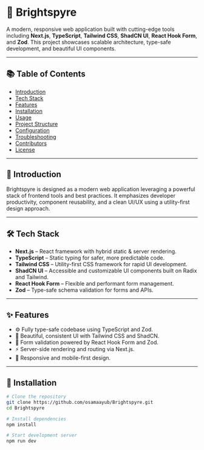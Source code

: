 # 🌟 Brightspyre

A modern, responsive web application built with cutting-edge tools including **Next.js**, **TypeScript**, **Tailwind CSS**, **ShadCN UI**, **React Hook Form**, and **Zod**. This project showcases scalable architecture, type-safe development, and beautiful UI components.

---

## 📚 Table of Contents

- [Introduction](#introduction)
- [Tech Stack](#tech-stack)
- [Features](#features)
- [Installation](#installation)
- [Usage](#usage)
- [Project Structure](#project-structure)
- [Configuration](#configuration)
- [Troubleshooting](#troubleshooting)
- [Contributors](#contributors)
- [License](#license)

---

## 📖 Introduction

Brightspyre is designed as a modern web application leveraging a powerful stack of frontend tools and best practices. It emphasizes developer productivity, component reusability, and a clean UI/UX using a utility-first design approach.

---

## 🛠️ Tech Stack

- **Next.js** – React framework with hybrid static & server rendering.
- **TypeScript** – Static typing for safer, more predictable code.
- **Tailwind CSS** – Utility-first CSS framework for rapid UI development.
- **ShadCN UI** – Accessible and customizable UI components built on Radix and Tailwind.
- **React Hook Form** – Flexible and performant form management.
- **Zod** – Type-safe schema validation for forms and APIs.

---

## ✨ Features

- ⚙️ Fully type-safe codebase using TypeScript and Zod.
- 🎨 Beautiful, consistent UI with Tailwind CSS and ShadCN.
- 📄 Form validation powered by React Hook Form and Zod.
- ⚡ Server-side rendering and routing via Next.js.
- 📱 Responsive and mobile-first design.

---

## 🚀 Installation

```bash
# Clone the repository
git clone https://github.com/osamaayub/Brightspyre.git
cd Brightspyre

# Install dependencies
npm install

# Start development server
npm run dev
